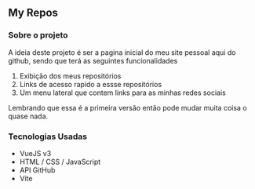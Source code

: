 ## My Repos

### Sobre o projeto
A ideia deste projeto é ser a pagina inicial do meu site pessoal aqui do github, sendo que terá as seguintes funcionalidades

1. Exibição dos meus repositórios
2. Links de acesso rapido a essse repositórios
3. Um menu lateral que contem links para as minhas redes sociais


Lembrando que essa é a primeira versão então pode mudar muita coisa o quase nada.


### Tecnologias Usadas

- VueJS v3
- HTML / CSS / JavaScript
- API GitHub
- Vite
